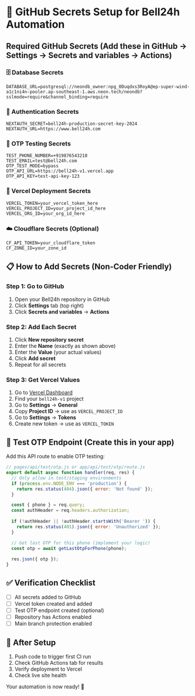 # 🔐 GitHub Secrets Setup for Bell24h Automation

## Required GitHub Secrets (Add these in GitHub → Settings → Secrets and variables → Actions)

### 🗄️ Database Secrets
```
DATABASE_URL=postgresql://neondb_owner:npg_0Duqdxs3RoyA@ep-super-wind-a1c1ni4n-pooler.ap-southeast-1.aws.neon.tech/neondb?sslmode=require&channel_binding=require
```

### 🔑 Authentication Secrets
```
NEXTAUTH_SECRET=bell24h-production-secret-key-2024
NEXTAUTH_URL=https://www.bell24h.com
```

### 📱 OTP Testing Secrets
```
TEST_PHONE_NUMBER=+919876543210
TEST_EMAIL=test@bell24h.com
OTP_TEST_MODE=bypass
OTP_API_URL=https://bell24h-v1.vercel.app
OTP_API_KEY=test-api-key-123
```

### 🚀 Vercel Deployment Secrets
```
VERCEL_TOKEN=your_vercel_token_here
VERCEL_PROJECT_ID=your_project_id_here
VERCEL_ORG_ID=your_org_id_here
```

### ☁️ Cloudflare Secrets (Optional)
```
CF_API_TOKEN=your_cloudflare_token
CF_ZONE_ID=your_zone_id
```

## 📋 How to Add Secrets (Non-Coder Friendly)

### Step 1: Go to GitHub
1. Open your Bell24h repository in GitHub
2. Click **Settings** tab (top right)
3. Click **Secrets and variables** → **Actions**

### Step 2: Add Each Secret
1. Click **New repository secret**
2. Enter the **Name** (exactly as shown above)
3. Enter the **Value** (your actual values)
4. Click **Add secret**
5. Repeat for all secrets

### Step 3: Get Vercel Values
1. Go to [Vercel Dashboard](https://vercel.com/dashboard)
2. Find your `bell24h-v1` project
3. Go to **Settings** → **General**
4. Copy **Project ID** → use as `VERCEL_PROJECT_ID`
5. Go to **Settings** → **Tokens**
6. Create new token → use as `VERCEL_TOKEN`

## 🧪 Test OTP Endpoint (Create this in your app)

Add this API route to enable OTP testing:

```javascript
// pages/api/test/otp.js or app/api/test/otp/route.js
export default async function handler(req, res) {
  // Only allow in test/staging environments
  if (process.env.NODE_ENV === 'production') {
    return res.status(404).json({ error: 'Not found' });
  }

  const { phone } = req.query;
  const authHeader = req.headers.authorization;
  
  if (!authHeader || !authHeader.startsWith('Bearer ')) {
    return res.status(401).json({ error: 'Unauthorized' });
  }

  // Get last OTP for this phone (implement your logic)
  const otp = await getLastOtpForPhone(phone);
  
  res.json({ otp });
}
```

## ✅ Verification Checklist

- [ ] All secrets added to GitHub
- [ ] Vercel token created and added
- [ ] Test OTP endpoint created (optional)
- [ ] Repository has Actions enabled
- [ ] Main branch protection enabled

## 🚀 After Setup

1. Push code to trigger first CI run
2. Check GitHub Actions tab for results
3. Verify deployment to Vercel
4. Check live site health

Your automation is now ready! 🎉
